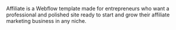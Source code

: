 Affiliate is a Webflow template made for entrepreneurs who want a professional and polished site ready to start and grow their affiliate marketing business in any niche.
